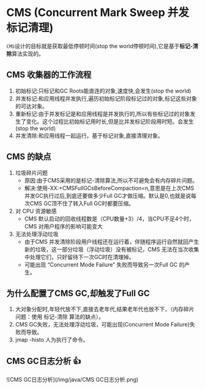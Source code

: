 # CMS (Concurrent Mark Sweep 并发标记清理)

`CMS`设计的目标就是获取最低停顿时间(stop the world停顿时间),它是基于**标记-清除**算法实现的。

## CMS 收集器的工作流程

1. 初始标记:只标记和GC Roots能直连的对象,速度快,会发生(stop the world)
2. 并发标记:和应用线程并发执行,遍历初始标记阶段标记过的对象,标记这些对象的可达对象。
3. 重新标记:由于并发标记是和应用线程是并发执行的,所以有些标记过的对象发生了变化。这个过程比初始标记用时长,但是比并发标记阶段用时短。会发生(stop the world)
4. 并发清除:和应用线程一起运行。基于标记对象,直接清理对象。

## CMS 的缺点

1. 垃圾碎片问题
   - 原因:由于CMS采用的是标记-清除算法,所以不可避免会有内存碎片问题。
   - 解决:使用-XX:+CMSFullGCsBeforeCompaction=n,意思是在上次CMS并发GC执行过后,到底还要做多少Full GC才做压缩。默认是0,也就是说每次CMS GC顶不住了转入Full GC时都要压缩。
2. 对 CPU 资源敏感
   - CMS 默认启动的回收线程数是（CPU数量+3）/4，当CPU不足4个时，CMS 对用户程序的影响可能变大
3. 无法处理浮动垃圾
   - 由于CMS 并发清除阶段用户线程还在运行着，伴随程序运行自然就回产生新的垃圾，这一部分垃圾（浮动垃圾）没有被标记，CMS 无法在当次收集中处理它们，只好留待下一次GC时在清理掉。
   - 可能出现 “Concurrent Mode Failure” 失败而导致另一次Full GC 的产生。
   
## 为什么配置了CMS GC,却触发了Full GC

1. 大对象分配时,年轻代放不下,直接去老年代,结果老年代也放不下，（内存碎片问题：使用 标记-清除 算法的缺点）。
2. CMS GC失败，无法处理浮动垃圾，可能出现(Concurrent Mode Failure)失败而导致。
3. jmap -histo 人为执行了命令。

## CMS GC日志分析 :+1:

![CMS GC日志分析](/img/java/CMS GC日志分析.png)

